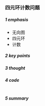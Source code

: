 ### 四元环计数问题



##### 1 emphasis

- 无向图
- 四元环
- 计数



##### 2 key points





##### 3 thought



##### 4 code

```cpp

```





##### 5 summary



